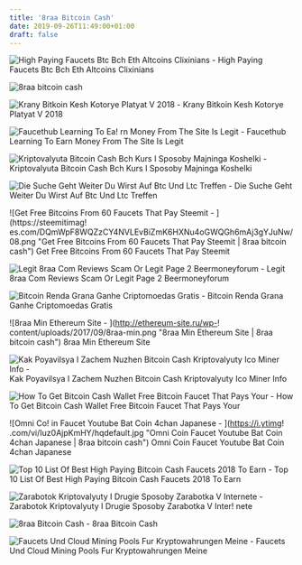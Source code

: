 ```yaml
---
title: '8raa Bitcoin Cash'
date: 2019-09-26T11:49:00+01:00
draft: false
---
```


![High Paying Faucets Btc Bch Eth Altcoins Clixinians - ](https://i.imgur.com/13lrS3Y.jpg "High Paying Faucets Btc Bch Eth Altcoins Clixinians | 8raa bitcoin cash") High Paying Faucets Btc Bch Eth Altcoins Clixinians

![8raa bitcoin cash](https://i0.wp.com/livemoneyonline.com/wp-content/uploads/2017/11/best-top-10-altcoin-faucets.png?resize=678%2C381&ssl=1 "8raa bitcoin cash") 

![Krany Bitkoin Kesh Kotorye Platyat V 2018 - ](https://money-and-internet.com/uploads/bitcoin-cash-krani-moonb.jpg "Krany Bitkoin Kesh Kotorye Platyat V 2018 | 8raa bitcoin cash") Krany Bitkoin Kesh Kotorye Platyat V 2018

![Faucethub Learning To Ea!   rn Money From The Site Is Legit - ](https://cryptocurrencyb2b.com/filegallery/cryptocurrencyb2b.com/2/Snapshot_6.png "Faucethub Learning To Earn Money From The Site Is Legit | 8raa bitcoin cash") Faucethub Learning To Earn Money From The Site Is Legit

![Kriptovalyuta Bitcoin Cash Bch Kurs I Sposoby Majninga Koshelki - ](https://easybizzi39.ru/wp-content/uploads/2019/02/tcejbdyo.jpg "Kriptovalyuta Bitcoin Cash Bch Kurs I Sposoby Majninga Koshelki | 8raa bitcoin cash") Kriptovalyuta Bitcoin Cash Bch Kurs I Sposoby Majninga Koshelki

![Die Suche Geht Weiter Du Wirst Auf Btc Und Ltc Treffen - ](https://cdn.website-editor.net/86e8fc6fac214505b51a9050bd0a27d1/dms3rep/multi/MeineCoinWelt+-+LOGO-Komplett-klein+200x200.png "Die Suche Geht Weiter Du Wirst Auf Btc Und Ltc Treffen | 8raa bitcoin cash") Die Suche Geht Weiter Du Wirst Auf Btc Und Ltc Treffen

![Get Free Bitcoins From 60 Faucets That Pay Steemit - ](https://steemitimag!   es.com/DQmWpF8WQZzCY4NVLEvBiZmK6HXNu4oGWQGh6mAj3gYJuNw/08.png "Get Free Bitcoins From 60 Faucets That Pay Steemit | 8raa bitcoin cash") Get Free Bitcoins From 60 Faucets That Pay Steemit

![Legit 8raa Com Reviews Scam Or Legit Page 2 Beermoneyforum - ](https://www.beermoneyforum.com/attachments/proof-png.12581/ "Legit 8raa Com Reviews Scam Or Legit Page 2 Beermoneyforum | 8raa bitcoin cash") Legit 8raa Com Reviews Scam Or Legit Page 2 Beermoneyforum

![Bitcoin Renda Grana Ganhe Criptomoedas Gratis - ](https://1.bp.blogspot.com/-wpwnecf24UE/WwCDTKXSLlI/AAAAAAAAAbY/oXMiSClHKlUBo6Ywq-c5UiggztNS0YVTgCLcBGAs/s1600/carteiras.png "Bitcoin Renda Grana Ganhe Criptomoedas Gratis | 8raa bitcoin cash") Bitcoin Renda Grana Ganhe Criptomoedas Gratis

![8raa Min Ethereum Site - ](http://ethereum-site.ru/wp-!   content/uploads/2017/09/8raa-min.png "8raa Min Ethereum Site | 8raa bitcoin cash") 8raa Min Ethereum Site

![Kak Poyavilsya I Zachem Nuzhen Bitcoin Cash Kriptovalyuty Ico Miner Info - ](https://ico-miner.info/wp-content/uploads/2019/02/eTVu3qO5b0dUKb9.jpg "Kak Poyavilsya I Zachem Nuzhen Bitcoin Cash Kriptovalyuty Ico Miner Info | 8raa bitcoin cash") Kak Poyavilsya I Zachem Nuzhen Bitcoin Cash Kriptovalyuty Ico Miner Info

![How To Get Bitcoin Cash Wallet Free Bitcoin Faucet That Pays Your - ](https://cdn-images-1.medium.com/max/1200/1*0sDqmc-s2Vgf2hfIy6zFyA.jpeg "How To Get Bitcoin Cash Wallet Free Bitcoin Faucet That Pays Your | 8raa bitcoin cash") How To Get Bitcoin Cash Wallet Free Bitcoin Faucet That Pays Your

![Omni Co!   in Faucet Youtube Bat Coin 4chan Japanese - ](https://i.ytimg!   .com/vi/Iuz0AjpKmHY/hqdefault.jpg "Omni Coin Faucet Youtube Bat Coin 4chan Japanese | 8raa bitcoin cash") Omni Coin Faucet Youtube Bat Coin 4chan Japanese

![Top 10 List Of Best High Paying Bitcoin Cash Faucets 2018 To Earn - ](https://1.bp.blogspot.com/-sOylIUoxl08/Wx6ASN4R1nI/AAAAAAAAPJk/NmSZrb2v834qlhiPabE1TfPF_LCceaBngCLcBGAs/s400/Bitcoincash-wallet-address-revealed.png "Top 10 List Of Best High Paying Bitcoin Cash Faucets 2018 To Earn | 8raa bitcoin cash") Top 10 List Of Best High Paying Bitcoin Cash Faucets 2018 To Earn

![Zarabotok Kriptovalyuty I Drugie Sposoby Zarabotka V Internete - ](http://uspeshnoe-delo.ru/wp-content/uploads/2017/09/bitcoin-cash-krany.png "Zarabotok Kriptovalyuty I Drugie Sposoby Zarabotka V Internete | 8raa bitcoin cash") Zarabotok Kriptovalyuty I Drugie Sposoby Zarabotka V Inter! nete

![8raa Bitcoin Cash - ](https://3.bp.blogspot.com/-fmlMlTsBNfE/Wkaad_-X9xI/AAAAAAAADxg/37YdNMramFwUZBlsjJeZYbW1NPHs3eYxACLcBGAs/s640/dog.png "8raa Bitcoin Cash | 8raa bitcoin cash") 8raa Bitcoin Cash

![Faucets Und Cloud Mining Pools Fur Kryptowahrungen Meine - ](https://oettl.com/wp-content/uploads/2018/03/test.jpg "Faucets Und Cloud Mining Pools Fur Kryptowahrungen Meine | 8raa bitcoin cash") Faucets Und Cloud Mining Pools Fur Kryptowahrungen Meine